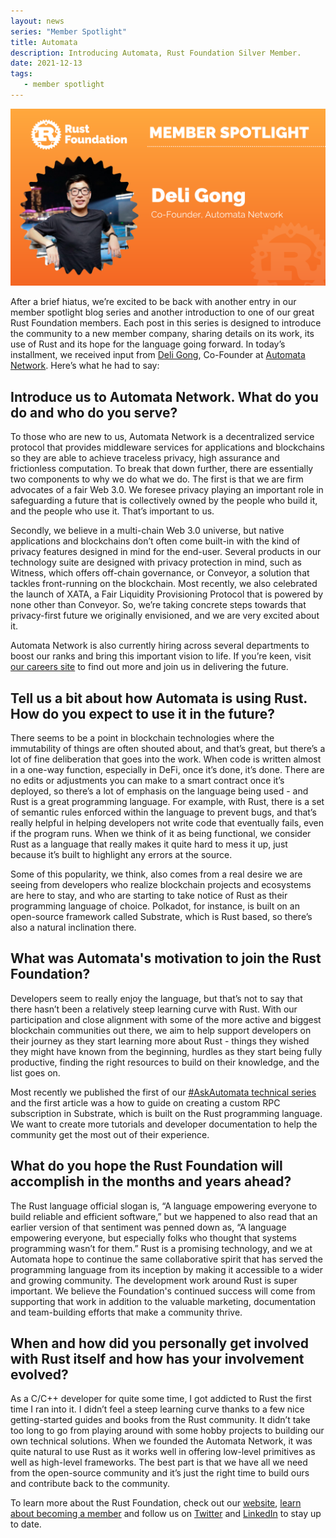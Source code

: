 ```yaml
---
layout: news
series: "Member Spotlight"
title: Automata
description: Introducing Automata, Rust Foundation Silver Member.
date: 2021-12-13
tags:
   - member spotlight
---
```


![Deli Gong](/img/news/2021-12-13-member-spotlight-automata/member_spotlight_deli_gong.png)

After a brief hiatus, we’re excited to be back with another entry in our member spotlight blog series and another introduction to one of our great Rust Foundation members. Each post in this series is designed to introduce the community to a new member company, sharing details on its work, its use of Rust and its hope for the language going forward. In today’s installment, we received input from [Deli Gong](https://www.linkedin.com/in/gongdeli/), Co-Founder at [Automata Network](https://ata.network/). Here’s what he had to say:

## Introduce us to Automata Network. What do you do and who do you serve?

To those who are new to us, Automata Network is a decentralized service protocol that provides middleware services for applications and blockchains so they are able to achieve traceless privacy, high assurance and frictionless computation. To break that down further, there are essentially two components to why we do what we do. The first is that we are firm advocates of a fair Web 3.0. We foresee privacy playing an important role in safeguarding a future that is collectively owned by the people who build it, and the people who use it. That’s important to us.

Secondly, we believe in a multi-chain Web 3.0 universe, but native applications and blockchains don’t often come built-in with the kind of privacy features designed in mind for the end-user. Several products in our technology suite are designed with privacy protection in mind, such as Witness, which offers off-chain governance, or Conveyor, a solution that tackles front-running on the blockchain. Most recently, we also celebrated the launch of XATA, a Fair Liquidity Provisioning Protocol that is powered by none other than Conveyor. So, we’re taking concrete steps towards that privacy-first future we originally envisioned, and we are very excited about it. 

Automata Network is also currently hiring across several departments to boost our ranks and bring this important vision to life. If you’re keen, visit [our careers site](https://ata.network/careers) to find out more and join us in delivering the future.
 
## Tell us a bit about how Automata is using Rust. How do you expect to use it in the future?

There seems to be a point in blockchain technologies where the immutability of things are often shouted about, and that’s great, but there’s a lot of fine deliberation that goes into the work. When code is written almost in a one-way function, especially in DeFi, once it’s done, it’s done. There are no edits or adjustments you can make to a smart contract once it’s deployed, so there’s a lot of emphasis on the language being used - and Rust is a great programming language. For example, with Rust, there is a set of semantic rules enforced within the language to prevent bugs, and that’s really helpful in helping developers not write code that eventually fails, even if the program runs. When we think of it as being functional, we consider Rust as a language that really makes it quite hard to mess it up, just because it’s built to highlight any errors at the source.

Some of this popularity, we think, also comes from a real desire we are seeing from developers who realize blockchain projects and ecosystems are here to stay, and who are starting to take notice of Rust as their programming language of choice. Polkadot, for instance, is built on an open-source framework called Substrate, which is Rust based, so there’s also a natural inclination there. 

## What was Automata's motivation to join the Rust Foundation?

Developers seem to really enjoy the language, but that’s not to say that there hasn’t been a relatively steep learning curve with Rust. With our participation and close alignment with some of the more active and biggest blockchain communities out there, we aim to help support developers on their journey as they start learning more about Rust - things they wished they might have known from the beginning, hurdles as they start being fully productive, finding the right resources to build on their knowledge, and the list goes on.

Most recently we published the first of our [#AskAutomata technical series](https://medium.com/atanetwork/ask-automata-create-custom-rpc-subscription-in-substrate-c8c90bfd2616) and the first article was a how to guide on creating a custom RPC subscription in Substrate, which is built on the Rust programming language. We want to create more tutorials and developer documentation to help the community get the most out of their experience. 

## What do you hope the Rust Foundation will accomplish in the months and years ahead?

The Rust language official slogan is, “A language empowering everyone to build reliable and efficient software,” but we happened to also read that an earlier version of that sentiment was penned down as, “A language empowering everyone, but especially folks who thought that systems programming wasn’t for them.” Rust is a promising technology, and we at Automata hope to continue the same collaborative spirit that has served the programming language from its inception by making it accessible to a wider and growing community. The development work around Rust is super important. We believe the Foundation's continued success will come from supporting that work in addition to the valuable marketing, documentation and team-building efforts that make a community thrive.

## When and how did you personally get involved with Rust itself and how has your involvement evolved?

As a C/C++ developer for quite some time, I got addicted to Rust the first time I ran into it. I didn’t feel a steep learning curve thanks to a few nice getting-started guides and books from the Rust community. It didn’t take too long to go from playing around with some hobby projects to building our own technical solutions. When we founded the Automata Network, it was quite natural to use Rust as it works well in offering low-level primitives as well as high-level frameworks. The best part is that we have all we need from the open-source community and it’s just the right time to build ours and contribute back to the community. 

To learn more about the Rust Foundation, check out our [website](https://foundation.rust-lang.org/), [learn about becoming a member](https://foundation.rust-lang.org/info/become-a-member/) and follow us on [Twitter](https://twitter.com/rust_foundation) and [LinkedIn](https://www.linkedin.com/company/rust-foundation/) to stay up to date.

